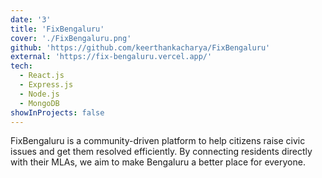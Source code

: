 ```yaml
---
date: '3'
title: 'FixBengaluru'
cover: './FixBengaluru.png'
github: 'https://github.com/keerthankacharya/FixBengaluru'
external: 'https://fix-bengaluru.vercel.app/'
tech:
  - React.js
  - Express.js
  - Node.js
  - MongoDB
showInProjects: false
---
```


FixBengaluru is a community-driven platform to help citizens raise civic issues and get them resolved efficiently. By connecting residents directly with their MLAs, we aim to make Bengaluru a better place for everyone.
